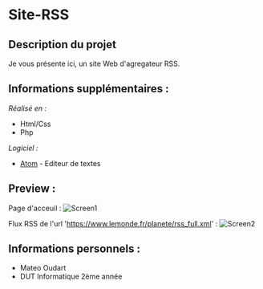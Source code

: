 
# Site-RSS

## Description du projet 
Je vous présente ici, un site Web d'agregateur RSS. 

## Informations supplémentaires :

_Réalisé en :_
- Html/Css
- Php

_Logiciel :_
* [Atom](https://atom.io/) - Editeur de textes

## Preview : 

Page d'acceuil :
![Screen1](https://user-images.githubusercontent.com/91225522/142869173-acdc8c91-9d1b-4a38-b08f-3cfa090ddbb9.PNG)

Flux RSS de l'url 'https://www.lemonde.fr/planete/rss_full.xml' : 
![Screen2](https://user-images.githubusercontent.com/91225522/142869192-79af4943-eff2-4c55-ac48-f12353ab782f.PNG)

## Informations personnels : 
- Mateo Oudart
- DUT Informatique 2ème année

